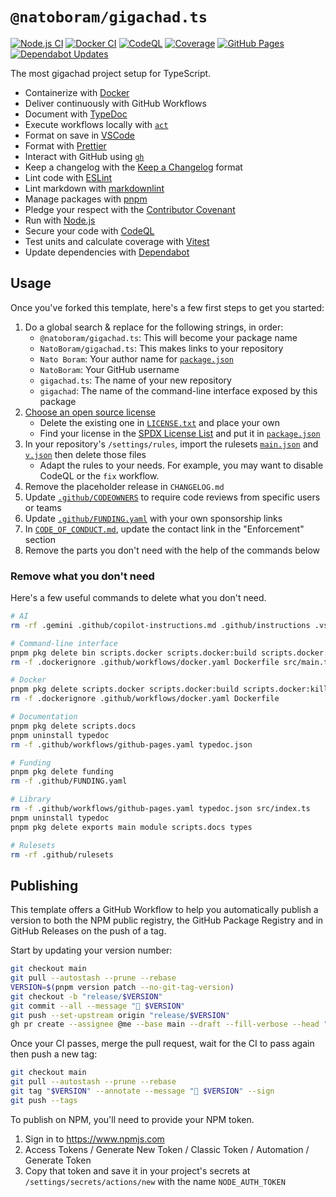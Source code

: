 # `@natoboram/gigachad.ts`

[![Node.js CI](https://github.com/NatoBoram/gigachad.ts/actions/workflows/node.js.yaml/badge.svg)](https://github.com/NatoBoram/gigachad.ts/actions/workflows/node.js.yaml) [![Docker CI](https://github.com/NatoBoram/gigachad.ts/actions/workflows/docker.yaml/badge.svg)](https://github.com/NatoBoram/gigachad.ts/actions/workflows/docker.yaml) [![CodeQL](https://github.com/NatoBoram/gigachad.ts/actions/workflows/github-code-scanning/codeql/badge.svg)](https://github.com/NatoBoram/gigachad.ts/actions/workflows/github-code-scanning/codeql) [![Coverage](https://img.shields.io/badge/dynamic/json?url=https%3A%2F%2Fnatoboram.github.io%2Fgigachad.ts%2Fcoverage%2Fcoverage-summary.json&query=total.branches.pct&suffix=%25&logo=vitest&label=coverage&color=acd268)](https://natoboram.github.io/gigachad.ts/coverage) [![GitHub Pages](https://github.com/NatoBoram/gigachad.ts/actions/workflows/github-pages.yaml/badge.svg)](https://github.com/NatoBoram/gigachad.ts/actions/workflows/github-pages.yaml) [![Dependabot Updates](https://github.com/NatoBoram/gigachad.ts/actions/workflows/dependabot/dependabot-updates/badge.svg)](https://github.com/NatoBoram/gigachad.ts/actions/workflows/dependabot/dependabot-updates)

The most gigachad project setup for TypeScript.

- Containerize with [Docker](https://github.com/docker/cli)
- Deliver continuously with GitHub Workflows
- Document with [TypeDoc](https://github.com/TypeStrong/typedoc)
- Execute workflows locally with [`act`](https://github.com/nektos/act)
- Format on save in [VSCode](https://github.com/microsoft/vscode)
- Format with [Prettier](https://github.com/prettier/prettier)
- Interact with GitHub using [`gh`](https://github.com/cli/cli)
- Keep a changelog with the [Keep a Changelog](https://keepachangelog.com) format
- Lint code with [ESLint](https://github.com/eslint/eslint)
- Lint markdown with [markdownlint](https://github.com/DavidAnson/markdownlint)
- Manage packages with [pnpm](https://github.com/pnpm/pnpm)
- Pledge your respect with the [Contributor Covenant](https://github.com/EthicalSource/contributor_covenant)
- Run with [Node.js](https://nodejs.org/api/typescript.html#type-stripping)
- Secure your code with [CodeQL](https://github.com/github/codeql)
- Test units and calculate coverage with [Vitest](https://github.com/vitest-dev/vitest)
- Update dependencies with [Dependabot](https://github.com/dependabot/dependabot-core)

## Usage

Once you've forked this template, here's a few first steps to get you started:

1. Do a global search & replace for the following strings, in order:
   - `@natoboram/gigachad.ts`: This will become your package name
   - `NatoBoram/gigachad.ts`: This makes links to your repository
   - `Nato Boram`: Your author name for [`package.json`](package.json)
   - `NatoBoram`: Your GitHub username
   - `gigachad.ts`: The name of your new repository
   - `gigachad`: The name of the command-line interface exposed by this package
2. [Choose an open source license](https://choosealicense.com)
   - Delete the existing one in [`LICENSE.txt`](LICENSE.txt) and place your own
   - Find your license in the [SPDX License List](https://spdx.org/licenses) and put it in [`package.json`](package.json)
3. In your repository's `/settings/rules`, import the rulesets [`main.json`](.github/rulesets/main.json) and [`v.json`](.github/rulesets/v.json) then delete those files
   - Adapt the rules to your needs. For example, you may want to disable CodeQL or the `fix` workflow.
4. Remove the placeholder release in `CHANGELOG.md`
5. Update [`.github/CODEOWNERS`](.github/CODEOWNERS) to require code reviews from specific users or teams
6. Update [`.github/FUNDING.yaml`](.github/FUNDING.yaml) with your own sponsorship links
7. In [`CODE_OF_CONDUCT.md`](CODE_OF_CONDUCT.md), update the contact link in the "Enforcement" section
8. Remove the parts you don't need with the help of the commands below

### Remove what you don't need

Here's a few useful commands to delete what you don't need.

```sh
# AI
rm -rf .gemini .github/copilot-instructions.md .github/instructions .vscode/mcp.json
```

```sh
# Command-line interface
pnpm pkg delete bin scripts.docker scripts.docker:build scripts.docker:kill scripts.docker:run scripts.start
rm -f .dockerignore .github/workflows/docker.yaml Dockerfile src/main.ts
```

```sh
# Docker
pnpm pkg delete scripts.docker scripts.docker:build scripts.docker:kill scripts.docker:run
rm -f .dockerignore .github/workflows/docker.yaml Dockerfile
```

```sh
# Documentation
pnpm pkg delete scripts.docs
pnpm uninstall typedoc
rm -f .github/workflows/github-pages.yaml typedoc.json
```

```sh
# Funding
pnpm pkg delete funding
rm -f .github/FUNDING.yaml
```

```sh
# Library
rm -f .github/workflows/github-pages.yaml typedoc.json src/index.ts
pnpm uninstall typedoc
pnpm pkg delete exports main module scripts.docs types
```

```sh
# Rulesets
rm -rf .github/rulesets
```

## Publishing

This template offers a GitHub Workflow to help you automatically publish a version to both the NPM public registry, the GitHub Package Registry and in GitHub Releases on the push of a tag.

Start by updating your version number:

```sh
git checkout main
git pull --autostash --prune --rebase
VERSION=$(pnpm version patch --no-git-tag-version)
git checkout -b "release/$VERSION"
git commit --all --message "🔖 $VERSION"
git push --set-upstream origin "release/$VERSION"
gh pr create --assignee @me --base main --draft --fill-verbose --head "release/$VERSION" --title "🔖 $VERSION"
```

Once your CI passes, merge the pull request, wait for the CI to pass again then push a new tag:

```sh
git checkout main
git pull --autostash --prune --rebase
git tag "$VERSION" --annotate --message "🔖 $VERSION" --sign
git push --tags
```

To publish on NPM, you'll need to provide your NPM token.

1. Sign in to <https://www.npmjs.com>
2. Access Tokens / Generate New Token / Classic Token / Automation / Generate Token
3. Copy that token and save it in your project's secrets at `/settings/secrets/actions/new` with the name `NODE_AUTH_TOKEN`
